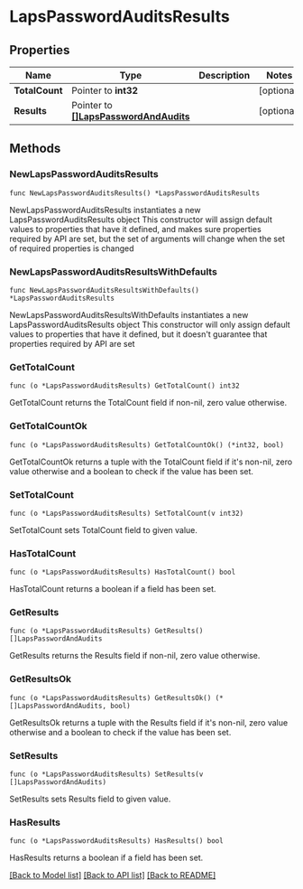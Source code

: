 # LapsPasswordAuditsResults

## Properties

Name | Type | Description | Notes
------------ | ------------- | ------------- | -------------
**TotalCount** | Pointer to **int32** |  | [optional] 
**Results** | Pointer to [**[]LapsPasswordAndAudits**](LapsPasswordAndAudits.md) |  | [optional] 

## Methods

### NewLapsPasswordAuditsResults

`func NewLapsPasswordAuditsResults() *LapsPasswordAuditsResults`

NewLapsPasswordAuditsResults instantiates a new LapsPasswordAuditsResults object
This constructor will assign default values to properties that have it defined,
and makes sure properties required by API are set, but the set of arguments
will change when the set of required properties is changed

### NewLapsPasswordAuditsResultsWithDefaults

`func NewLapsPasswordAuditsResultsWithDefaults() *LapsPasswordAuditsResults`

NewLapsPasswordAuditsResultsWithDefaults instantiates a new LapsPasswordAuditsResults object
This constructor will only assign default values to properties that have it defined,
but it doesn't guarantee that properties required by API are set

### GetTotalCount

`func (o *LapsPasswordAuditsResults) GetTotalCount() int32`

GetTotalCount returns the TotalCount field if non-nil, zero value otherwise.

### GetTotalCountOk

`func (o *LapsPasswordAuditsResults) GetTotalCountOk() (*int32, bool)`

GetTotalCountOk returns a tuple with the TotalCount field if it's non-nil, zero value otherwise
and a boolean to check if the value has been set.

### SetTotalCount

`func (o *LapsPasswordAuditsResults) SetTotalCount(v int32)`

SetTotalCount sets TotalCount field to given value.

### HasTotalCount

`func (o *LapsPasswordAuditsResults) HasTotalCount() bool`

HasTotalCount returns a boolean if a field has been set.

### GetResults

`func (o *LapsPasswordAuditsResults) GetResults() []LapsPasswordAndAudits`

GetResults returns the Results field if non-nil, zero value otherwise.

### GetResultsOk

`func (o *LapsPasswordAuditsResults) GetResultsOk() (*[]LapsPasswordAndAudits, bool)`

GetResultsOk returns a tuple with the Results field if it's non-nil, zero value otherwise
and a boolean to check if the value has been set.

### SetResults

`func (o *LapsPasswordAuditsResults) SetResults(v []LapsPasswordAndAudits)`

SetResults sets Results field to given value.

### HasResults

`func (o *LapsPasswordAuditsResults) HasResults() bool`

HasResults returns a boolean if a field has been set.


[[Back to Model list]](../README.md#documentation-for-models) [[Back to API list]](../README.md#documentation-for-api-endpoints) [[Back to README]](../README.md)


